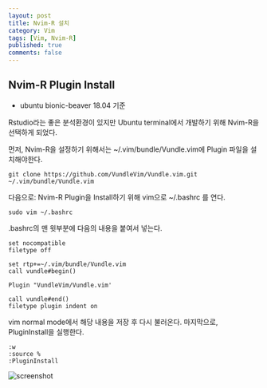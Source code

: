 ```yaml
---
layout: post
title: Nvim-R 설치
category: Vim
tags: [Vim, Nvim-R]
published: true
comments: false 
---
```


Nvim-R Plugin Install
----------------
 - ubuntu bionic-beaver 18.04 기준

Rstudio라는 좋은  분석환경이 있지만 Ubuntu terminal에서 개발하기 위해  Nvim-R을 선택하게 되었다. 

먼저,  Nvim-R을 설정하기 위해서는 ~/.vim/bundle/Vundle.vim에 Plugin 파일을 설치해야한다.

``` console
git clone https://github.com/VundleVim/Vundle.vim.git ~/.vim/bundle/Vundle.vim
```

다음으로: Nvim-R Plugin을 Install하기 위해 vim으로 ~/.bashrc 를 연다.

``` console
sudo vim ~/.bashrc
```

.bashrc의 맨 윗부분에 다음의 내용을 붙여서 넣는다.

``` vim
set nocompatible
filetype off

set rtp+=~/.vim/bundle/Vundle.vim
call vundle#begin()

Plugin "VundleVim/Vundle.vim'

call vundle#end()
filetype plugin indent on
```

vim normal mode에서 해당 내용을 저장 후 다시 불러온다.
마지막으로, PluginInstall을 실행한다.

``` vim
:w
:source %
:PluginInstall
```

![screenshot]("https://github.com/seokhoonj.github.io/assets/images/Vim/nvim-r-plugininstall.png")
<!--
<center>
<figure>
<img src="/assets/images/Vim/nvim-r-plugininstall.png" alt="views" style="width:824px; height:108px;">
</figure>
</center>
-->
